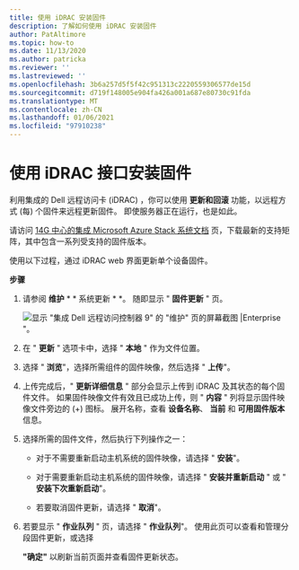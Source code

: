 ```yaml
---
title: 使用 iDRAC 安装固件
description: 了解如何使用 iDRAC 安装固件
author: PatAltimore
ms.topic: how-to
ms.date: 11/13/2020
ms.author: patricka
ms.reviewer: ''
ms.lastreviewed: ''
ms.openlocfilehash: 3b6a257d5f5f42c951313c2220559306577de15d
ms.sourcegitcommit: d719f148005e904fa426a001a687e80730c91fda
ms.translationtype: MT
ms.contentlocale: zh-CN
ms.lasthandoff: 01/06/2021
ms.locfileid: "97910238"
---
```

# <a name="installing-firmware-using-the-idrac-interface"></a>使用 iDRAC 接口安装固件

利用集成的 Dell 远程访问卡 (iDRAC) ，你可以使用 **更新和回滚** 功能，以远程方式 (每) 个固件来远程更新固件。 即使服务器正在运行，也是如此。

请访问 [14G 中心的集成 Microsoft Azure Stack 系统文档](https://www.dell.com/support/home/product-support/product/cloud-for-microsoft-azure-stack14g/docs) 页，下载最新的支持矩阵，其中包含一系列受支持的固件版本。

使用以下过程，通过 iDRAC web 界面更新单个设备固件。

**步骤**

1.  请参阅 **维护** \* * 系统更新 * *。 随即显示 " **固件更新** " 页。

    ![显示 "集成 Dell 远程访问控制器 9" 的 "维护" 页的屏幕截图 |Enterprise "。](media/image-85.png)

2.  在 " **更新** " 选项卡中，选择 " **本地** " 作为文件位置。

3.  选择 " **浏览**"，选择所需组件的固件映像，然后选择 " **上传**"。

4.  上传完成后，" **更新详细信息** " 部分会显示上传到 iDRAC 及其状态的每个固件文件。 如果固件映像文件有效且已成功上传，则 " **内容** " 列将显示固件映像文件旁边的 (+) 图标。 展开名称，查看 **设备名称**、 **当前** 和 **可用固件版本** 信息。

5.  选择所需的固件文件，然后执行下列操作之一：

    -   对于不需要重新启动主机系统的固件映像，请选择 " **安装**"。

    -   对于需要重新启动主机系统的固件映像，请选择 " **安装并重新启动** " 或 " **安装下次重新启动**"。

    -   若要取消固件更新，请选择 " **取消**"。

6.  若要显示 " **作业队列** " 页，请选择 " **作业队列**"。 使用此页可以查看和管理分段固件更新，或选择

    **"确定"** 以刷新当前页面并查看固件更新状态。
    

